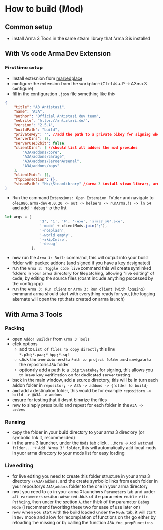 # How to build (Mod)
## Common setup
* install Arma 3 Tools in the same steam library that Arma 3 is installed
## With Vs code Arma Dev Extension
### First time setup
* Install extesnion from [markedplace](https://marketplace.visualstudio.com/items?itemName=ole1986.arma-dev)
* configure the extension from the workplace (<kbd>Ctrl</kbd>/<kbd>⌘</kbd> + <kbd>P</kbd> -> A3ma 3: configure)
* fill in the configuration `.json` file something like this
```json
{
	"title": "A3 Antistasi",
	"name": "A3A",
	"author": "Official Antistasi dev team",
	"website": "https://antistasi.de/",
	"version": "2.5.4",
	"buildPath": "build",
	"privateKey": "", //add the path to a private bikey for signing when building
	"serverDirs": [],
	"serverUse32bit": false,
	"clientDirs": [ //should list all addons the mod provides
        "A3A/addons/core",
        "A3A/addons/Garage",
        "A3A/addons/JeroenArsenal",
        "A3A/addons/maps"
    ],
	"clientMods": [],
	"ftpConnection": {},
    "steamPath": "H:\\SteamLibrary" //arma 3 install steam library, arma 3 tools should be in the same folder
}
```
* Run the command `Extensions: Open Extension Folder` and navigate to `ole1986.arma-dev-0.0.20 -> out -> helpers -> runArma.js -> ln 54` and add `'-debug'` to the list
```js
let args = [
                '2', '1', '0', '-exe', 'arma3_x64.exe',
                '-mod=' + clientMods.join(';'),
                '-nosplash',
                '-world empty',
                '-skipIntro',
                '-debug'
            ];
```
* now run the `Arma 3: Build` command, this will output into your build folder with packed addons (and signed if you have a key designated)
* run the `Arma 3: Toggle code live` command this wil create symlinked folders in your arma directory for filepatching, allowing "live editing" of code, by editing the source files (dosnt include anything processed by the config.cpp)
* run the `Arma 3: Run client` or `Arma 3: Run client (with logging)` command
arma should start with everything ready for you, (the logging alternate will open the rpt thats created on arma launch)

## With Arma 3 Tools
### Packing
* open `Addon Builder` from `Arma 3 Tools`
* click options
  * add to `List of files to copy directly` this line `*.p3d;*.paa;*.hpp;*.sqf`
  * click the tree dots next to `Path to project folder` and navigate to the repositoris `A3A` folder
  * optionaly add a path to a `.biprivatekey` for signing, this allows you to leave key verification on for dedicated server testing
* back in the main window, add a source directory, this will be in turn each addon folder in `repository -> A3A -> addons -> {folder to build}`
* and add a destination folder, this would be for example `repository -> build -> @A3A -> addons`
* ensure for testing that it dosnt binarize the files
* now to simply press build and repeat for each folder in the `A3A -> addons`

### Running
* copy the folder in your build directory to your arma 3 directory (or symbolic link it, recommended)
* in the arma 3 launcher, under the `Mods` tab click `...More` -> `Add watched folder...` -> `Add 'Arma 3' folder`, this will automatically add local mods in yuor arma directory to your mods list for easy loading

### Live editing
* for live editing you need to create this folder structure in your arma 3 directory `x\A3A\addons`, and the create symbolic links from each folder in your repositorys `A3A\addons` folder to the one in your arma directory
* next you need to go in your arma 3 launchers `Parameters` tab and under `All Parameters` section `Advanced` thick of the parameter `Enable File-Pathcing`, then under the section `Author` thick of the parameter `Debug Mode` (i recommend favoriting these two for ease of use later on)
* now when you start with the build loaded under the `Mods` tab, it will start in `Dev` mode and allow for recompilation of functions on the go either by reloading the missing or by calling the function `A3A_fnc_prepFunctions`
